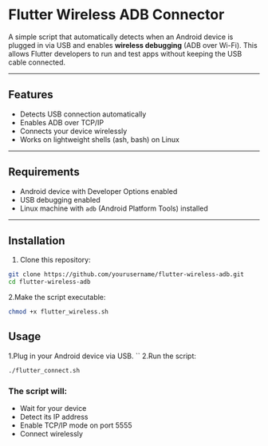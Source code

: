 # Flutter Wireless ADB Connector

A simple script that automatically detects when an Android device is plugged in via USB and enables **wireless debugging** (ADB over Wi-Fi). This allows Flutter developers to run and test apps without keeping the USB cable connected.

---

## Features

- Detects USB connection automatically  
- Enables ADB over TCP/IP  
- Connects your device wirelessly  
- Works on lightweight shells (ash, bash) on Linux  

---

## Requirements

- Android device with Developer Options enabled  
- USB debugging enabled  
- Linux machine with `adb` (Android Platform Tools) installed  

---

## Installation

1. Clone this repository:

```sh
git clone https://github.com/yourusername/flutter-wireless-adb.git
cd flutter-wireless-adb 
```
2.Make the script executable:

```sh
chmod +x flutter_wireless.sh

 ```
## Usage
1.Plug in your Android device via USB.
``
2.Run the script:

```sh
./flutter_connect.sh
```
### The script will:
- Wait for your device
- Detect its IP address
- Enable TCP/IP mode on port 5555
- Connect wirelessly
